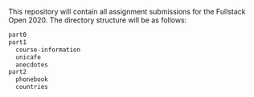 This repository will contain all assignment submissions for the Fullstack Open 2020. The directory structure will be as follows: 

```bash
part0
part1
  course-information
  unicafe
  anecdotes
part2
  phonebook
  countries
```